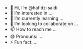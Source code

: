 - 👋 Hi, I’m @hafidz-saidi
- 👀 I’m interested in ...
- 🌱 I’m currently learning ...
- 💞️ I’m looking to collaborate on ...
- 📫 How to reach me ...
- 😄 Pronouns: ...
- ⚡ Fun fact: ...

<!---
hafidz-saidi/hafidz-saidi is a ✨ special ✨ repository because its `README.md` (this file) appears on your GitHub profile.
You can click the Preview link to take a look at your changes.
--->
